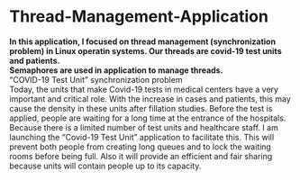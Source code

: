 # Thread-Management-Application

**In this application, I focused on thread management (synchronization problem) in Linux operatin systems. Our threads are covid-19 test units and patients.** </br>
**Semaphores are used in application to manage threads.**
</br>
“COVID-19 Test Unit” synchronization problem
</br>
Today, the units that make Covid-19 tests in medical centers have a very important and critical role.
With the increase in cases and patients, this may cause the density in these units after fillation studies.
Before the test is applied, people are waiting for a long time at the entrance of the hospitals. Because
there is a limited number of test units and healthcare staff. I am launching the “Covid-19 Test Unit”
application to facilitate this. This will prevent both people from creating long queues and to lock the
waiting rooms before being full. Also it will provide an efficient and fair sharing because units will
contain people up to its capacity.
